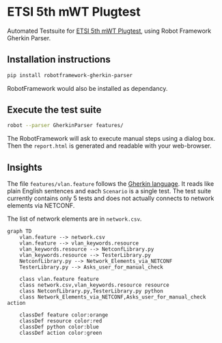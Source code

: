 # ETSI 5th mWT Plugtest

Automated Testsuite for [ETSI 5th mWT Plugtest](https://www.etsi.org/events/2543-mwt-plugtests-5),
using Robot Framework Gherkin Parser.

## Installation instructions

```sh
pip install robotframework-gherkin-parser
```
RobotFramework would also be installed as dependancy.

## Execute the test suite

```sh
robot --parser GherkinParser features/
```
The RobotFramework will ask to execute manual steps using a dialog box.
Then the `report.html` is generated and readable with your web-browser.

## Insights

The file `features/vlan.feature` follows the
[Gherkin language](https://cucumber.io/docs/gherkin/reference).
It reads like plain English sentences and each `Scenario` is a single test.
The test suite currently contains only 5 tests and does not actually connects
to network elements via NETCONF.

The list of network elements are in `network.csv`.

```mermaid
graph TD
    vlan.feature --> network.csv
    vlan.feature --> vlan_keywords.resource
    vlan_keywords.resource --> NetconfLibrary.py
    vlan_keywords.resource --> TesterLibrary.py
    NetconfLibrary.py --> Network_Elements_via_NETCONF
    TesterLibrary.py --> Asks_user_for_manual_check

    class vlan.feature feature
    class network.csv,vlan_keywords.resource resource
    class NetconfLibrary.py,TesterLibrary.py python
    class Network_Elements_via_NETCONF,Asks_user_for_manual_check action

    classDef feature color:orange
    classDef resource color:red
    classDef python color:blue
    classDef action color:green
```
